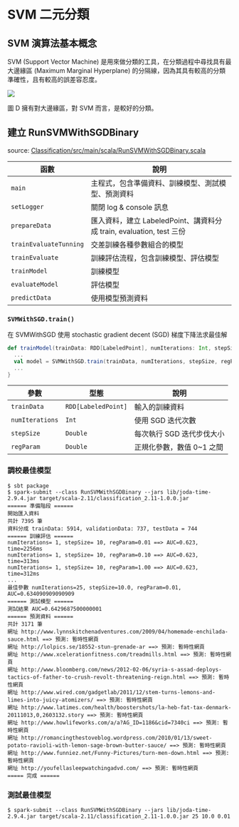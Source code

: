 # SVM 二元分類

## SVM 演算法基本概念
SVM (Support Vector Machine) 是用來做分類的工具，在分類過程中尋找具有最大邊緣區 (Maximum Marginal Hyperplane) 的分隔線，因為其具有較高的分類準確性，且有較高的誤差容忍度。

![](http://www.improvedoutcomes.com/docs/WebSiteDocs/image/diagram_svm_maximal_margin.gif)

圖 D 擁有對大邊緣區，對 SVM 而言，是較好的分類。

## 建立 RunSVMWithSGDBinary
source: [Classification/src/main/scala/RunSVMWithSGDBinary.scala](Classification/src/main/scala/RunSVMWithSGDBinary.scala)

函數 | 說明
-----|-----
`main`          | 主程式，包含準備資料、訓練模型、測試模型、預測資料
`setLogger`     | 關閉 log & console 訊息
`prepareData`   | 匯入資料，建立 LabeledPoint、講資料分成 train, evaluation, test 三份
`trainEvaluateTunning` | 交差訓練各種參數組合的模型
`trainEvaluate` | 訓練評估流程，包含訓練模型、評估模型
`trainModel`    | 訓練模型
`evaluateModel` | 評估模型
`predictData`   | 使用模型預測資料

### `SVMWithSGD.train()`
在 SVMWithSGD 使用 stochastic gradient decent (SGD) 梯度下降法求最佳解

```scala
def trainModel(trainData: RDD[LabeledPoint], numIterations: Int, stepSize: Double, regParam: Double): (SVMModel, Long) = {
  ...
  val model = SVMWithSGD.train(trainData, numIterations, stepSize, regParam)
  ...
}
```

參數 | 型態 | 說明
-----|------|------
`trainData`     | `RDD[LabeledPoint]` | 輸入的訓練資料
`numIterations` | `Int` | 使用 SGD 迭代次數
`stepSize`      | `Double` | 每次執行 SGD 迭代步伐大小
`regParam`      | `Double` | 正規化參數，數值 0~1 之間

### 調校最佳模型
```shell
$ sbt package
$ spark-submit --class RunSVMWithSGDBinary --jars lib/joda-time-2.9.4.jar target/scala-2.11/classification_2.11-1.0.0.jar
====== 準備階段 ======
開始匯入資料
共計 7395 筆
資料分成 trainData: 5914, validationData: 737, testData = 744
====== 訓練評估 ======
numIterations= 1, stepSize= 10, regParam=0.01 ==> AUC=0.623, time=2256ms
numIterations= 1, stepSize= 10, regParam=0.10 ==> AUC=0.623, time=313ms
numIterations= 1, stepSize= 10, regParam=1.00 ==> AUC=0.623, time=312ms
...
最佳參數 numIterations=25, stepSize=10.0, regParam=0.01, AUC=0.634090909090909
====== 測試模型 ======
測試結果 AUC=0.6429687500000001
====== 預測資料 ======
共計 3171 筆
網址 http://www.lynnskitchenadventures.com/2009/04/homemade-enchilada-sauce.html ==> 預測: 暫時性網頁
網址 http://lolpics.se/18552-stun-grenade-ar ==> 預測: 暫時性網頁
網址 http://www.xcelerationfitness.com/treadmills.html ==> 預測: 暫時性網頁
網址 http://www.bloomberg.com/news/2012-02-06/syria-s-assad-deploys-tactics-of-father-to-crush-revolt-threatening-reign.html ==> 預測: 暫時性網頁
網址 http://www.wired.com/gadgetlab/2011/12/stem-turns-lemons-and-limes-into-juicy-atomizers/ ==> 預測: 暫時性網頁
網址 http://www.latimes.com/health/boostershots/la-heb-fat-tax-denmark-20111013,0,2603132.story ==> 預測: 暫時性網頁
網址 http://www.howlifeworks.com/a/a?AG_ID=1186&cid=7340ci ==> 預測: 暫時性網頁
網址 http://romancingthestoveblog.wordpress.com/2010/01/13/sweet-potato-ravioli-with-lemon-sage-brown-butter-sauce/ ==> 預測: 暫時性網頁
網址 http://www.funniez.net/Funny-Pictures/turn-men-down.html ==> 預測: 暫時性網頁
網址 http://youfellasleepwatchingadvd.com/ ==> 預測: 暫時性網頁
===== 完成 ======
```

### 測試最佳模型
```shell
$ spark-submit --class RunSVMWithSGDBinary --jars lib/joda-time-2.9.4.jar target/scala-2.11/classification_2.11-1.0.0.jar 25 10.0 0.01
```
